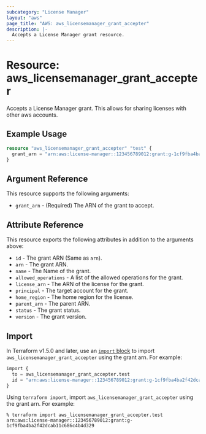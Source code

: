 ```yaml
---
subcategory: "License Manager"
layout: "aws"
page_title: "AWS: aws_licensemanager_grant_accepter"
description: |-
  Accepts a License Manager grant resource.
---
```


# Resource: aws_licensemanager_grant_accepter

Accepts a License Manager grant. This allows for sharing licenses with other aws accounts.

## Example Usage

```terraform
resource "aws_licensemanager_grant_accepter" "test" {
  grant_arn = "arn:aws:license-manager::123456789012:grant:g-1cf9fba4ba2f42dcab11c686c4b4d329"
}
```

## Argument Reference

This resource supports the following arguments:

* `grant_arn` - (Required) The ARN of the grant to accept.

## Attribute Reference

This resource exports the following attributes in addition to the arguments above:

* `id` - The grant ARN (Same as `arn`).
* `arn` - The grant ARN.
* `name` - The Name of the grant.
* `allowed_operations` - A list of the allowed operations for the grant.
* `license_arn` - The ARN of the license for the grant.
* `principal` - The target account for the grant.
* `home_region` - The home region for the license.
* `parent_arn` - The parent ARN.
* `status` - The grant status.
* `version` - The grant version.

## Import

In Terraform v1.5.0 and later, use an [`import` block](https://developer.hashicorp.com/terraform/language/import) to import `aws_licensemanager_grant_accepter` using the grant arn. For example:

```terraform
import {
  to = aws_licensemanager_grant_accepter.test
  id = "arn:aws:license-manager::123456789012:grant:g-1cf9fba4ba2f42dcab11c686c4b4d329"
}
```

Using `terraform import`, import `aws_licensemanager_grant_accepter` using the grant arn. For example:

```console
% terraform import aws_licensemanager_grant_accepter.test arn:aws:license-manager::123456789012:grant:g-1cf9fba4ba2f42dcab11c686c4b4d329
```
